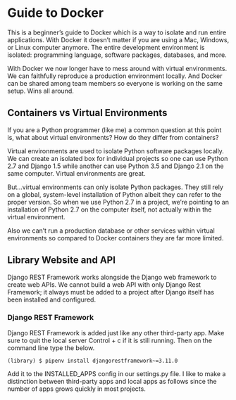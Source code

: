 # Guide to Docker
 This is a beginner’s guide to Docker which is a way to isolate and run entire applications. With Docker it doesn’t matter if you are using a Mac, Windows, or Linux computer anymore. The entire development environment is isolated: programming language, software packages, databases, and more.

 With Docker we now longer have to mess around with virtual environments. We can faithfully reproduce a production environment locally. And Docker can be shared among team members so everyone is working on the same setup. Wins all around.

## Containers vs Virtual Environments
 If you are a Python programmer (like me) a common question at this point is, what about virtual environments? How do they differ from containers?

 Virtual environments are used to isolate Python software packages locally. We can create an isolated box for individual projects so one can use Python 2.7 and Django 1.5 while another can use Python 3.5 and Django 2.1 on the same computer. Virtual environments are great.

 But…virtual environments can only isolate Python packages. They still rely on a global, system-level installation of Python albeit they can refer to the proper version. So when we use Python 2.7 in a project, we’re pointing to an installation of Python 2.7 on the computer itself, not actually within the virtual environment.

 Also we can’t run a production database or other services within virtual environments so compared to Docker containers they are far more limited.

## Library Website and API
 Django REST Framework works alongside the Django web framework to create web APIs. We cannot build a web API with only Django Rest Framework; it always must be added to a project after Django itself has been installed and configured.

### Django REST Framework
 Django REST Framework is added just like any other third-party app. Make sure to quit the local server Control + c if it is still running. Then on the command line type the below.

 ```
 (library) $ pipenv install djangorestframework~=3.11.0
```
 Add it to the INSTALLED_APPS config in our settings.py file. I like to make a distinction between third-party apps and local apps as follows since the number of apps grows quickly in most projects. 